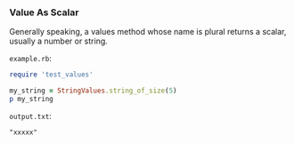 ### Value As Scalar

Generally speaking, a values method whose name is plural returns a scalar, usually a number or string.

```example.rb```:
```ruby
require 'test_values'

my_string = StringValues.string_of_size(5)
p my_string
```

```output.txt```:
```
"xxxxx"
```
